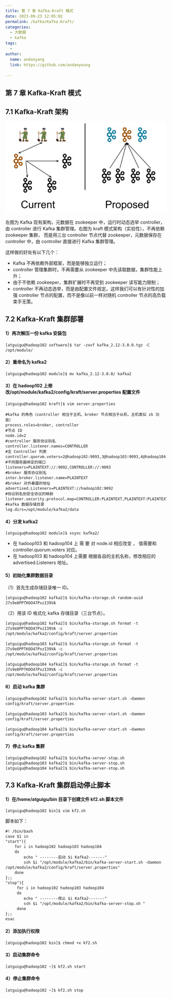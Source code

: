 ```yaml
---
title: 第 7 章 Kafka-Kraft 模式
date: 2023-09-23 12:05:02
permalink: /kafka/Kafka-Kraft/
categories:
  - 大数据
  - kafka
tags:
  -
author:
  name: andanyang
  link: https://github.com/andanyoung

---
```


## 第 7 章 Kafka-Kraft 模式

## 7.1 Kafka-Kraft 架构

![image-20230926231711221](../../.vuepress/public/kafka/image-20230926231711221.png)

左图为 Kafka 现有架构，元数据在 zookeeper 中，运行时动态选举 controller，由 controller 进行 Kafka 集群管理。右图为 kraft 模式架构（实验性），不再依赖 zookeeper 集群， 而是用三台 controller 节点代替 zookeeper，元数据保存在 controller 中，由 controller 直接进行 Kafka 集群管理。

这样做的好处有以下几个：

- Kafka 不再依赖外部框架，而是能够独立运行；
- controller 管理集群时，不再需要从 zookeeper 中先读取数据，集群性能上升；
- 由于不依赖 zookeeper，集群扩展时不再受到 zookeeper 读写能力限制；
- controller 不再动态选举，而是由配置文件规定。这样我们可以有针对性的加强 controller 节点的配置，而不是像以前一样对随机 controller 节点的高负载束手无策。

## 7.2 Kafka-Kraft 集群部署

#### 1）再次解压一份 kafka 安装包

```
[atguigu@hadoop102 software]$ tar -zxvf kafka_2.12-3.0.0.tgz -C /opt/module/
```

#### 2）重命名为 kafka2

```
[atguigu@hadoop102 module]$ mv kafka_2.12-3.0.0/ kafka2
```

#### 3）在 hadoop102 上修改/opt/module/kafka2/config/kraft/server.properties 配置文件

```
[atguigu@hadoop102 kraft]$ vim server.properties

#kafka 的角色（controller 相当于主机、broker 节点相当于从机，主机类似 zk 功
能）
process.roles=broker, controller
#节点 ID
node.id=2
#controller 服务协议别名
controller.listener.names=CONTROLLER
#全 Controller 列表
controller.quorum.voters=2@hadoop102:9093,3@hadoop103:9093,4@hadoop104:9093
#不同服务器绑定的端口
listeners=PLAINTEXT://:9092,CONTROLLER://:9093
#broker 服务协议别名
inter.broker.listener.name=PLAINTEXT
#broker 对外暴露的地址
advertised.Listeners=PLAINTEXT://hadoop102:9092
#协议别名到安全协议的映射
listener.security.protocol.map=CONTROLLER:PLAINTEXT,PLAINTEXT:PLAINTEXT,SSL:SSL,SASL_PLAINTEXT:SASL_PLAINTEXT,SASL_SSL:SASL_SSL
#kafka 数据存储目录
log.dirs=/opt/module/kafka2/data
```

#### 4）分发 kafka2

```
[atguigu@hadoop102 module]$ xsync kafka2/
```

- 在 hadoop103 和 hadoop104 上 需 要 对 node.id 相应改变 ， 值需要和 controller.quorum.voters 对应。
- 在 hadoop103 和 hadoop104 上需要 根据各自的主机名称，修改相应的 advertised.Listeners 地址。

#### 5）初始化集群数据目录

（1）首先生成存储目录唯一 ID。

```
[atguigu@hadoop102 kafka2]$ bin/kafka-storage.sh random-uuid
J7s9e8PPTKOO47PxzI39VA
```

（2）用该 ID 格式化 kafka 存储目录（三台节点）。

```
[atguigu@hadoop102 kafka2]$ bin/kafka-storage.sh format -t J7s9e8PPTKOO47PxzI39VA -c /opt/module/kafka2/config/kraft/server.properties

[atguigu@hadoop103 kafka2]$ bin/kafka-storage.sh format -t J7s9e8PPTKOO47PxzI39VA -c /opt/module/kafka2/config/kraft/server.properties

[atguigu@hadoop104 kafka2]$ bin/kafka-storage.sh format -t J7s9e8PPTKOO47PxzI39VA -c /opt/module/kafka2/config/kraft/server.properties
```

#### 6）启动 kafka 集群

```
[atguigu@hadoop102 kafka2]$ bin/kafka-server-start.sh -daemon config/kraft/server.properties

[atguigu@hadoop103 kafka2]$ bin/kafka-server-start.sh -daemon config/kraft/server.properties

[atguigu@hadoop104 kafka2]$ bin/kafka-server-start.sh -daemon config/kraft/server.properties
```

#### 7）停止 kafka 集群

```
[atguigu@hadoop102 kafka2]$ bin/kafka-server-stop.sh
[atguigu@hadoop103 kafka2]$ bin/kafka-server-stop.sh
[atguigu@hadoop104 kafka2]$ bin/kafka-server-stop.sh
```

## 7.3 Kafka-Kraft 集群启动停止脚本

#### 1）在/home/atguigu/bin 目录下创建文件 kf2.sh 脚本文件

```
[atguigu@hadoop102 bin]$ vim kf2.sh
```

脚本如下：

```
#! /bin/bash
case $1 in
"start"){
	for i in hadoop102 hadoop103 hadoop104
	do
		echo " --------启动 $i Kafka2-------"
		ssh $i "/opt/module/kafka2/bin/kafka-server-start.sh -daemon /opt/module/kafka2/config/kraft/server.properties"
    done
};;
"stop"){
     for i in hadoop102 hadoop103 hadoop104
     do
     	echo " --------停止 $i Kafka2-------"
     	ssh $i "/opt/module/kafka2/bin/kafka-server-stop.sh "
     done
};;
esac
```

#### 2）添加执行权限

```
[atguigu@hadoop102 bin]$ chmod +x kf2.sh
```

#### 3）启动集群命令

```
[atguigu@hadoop102 ~]$ kf2.sh start
```

#### 4）停止集群命令

```
[atguigu@hadoop102 ~]$ kf2.sh stop
```

